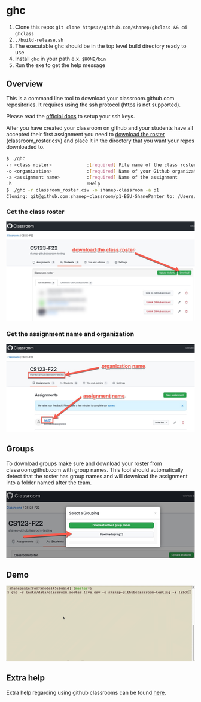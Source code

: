 # ghc


1. Clone this repo: ```git clone https://github.com/shanep/ghclass && cd ghclass```
2. `./build-release.sh`
3. The executable ghc should be in the top level build directory ready to use
4. Install `ghc` in your path e.x. `$HOME/bin`
4. Run the exe to get the help message

## Overview

This is a command line tool to download your classroom.github.com repositories. It requires using
the ssh protocol (https is not supported).

Please read the [official
docs](https://docs.github.com/en/github/authenticating-to-github/connecting-to-github-with-ssh)
to setup your ssh keys.

After you have created your classroom on github and your students have all accepted their
first assignment you need to [download the roster](https://docs.github.com/en/education/manage-coursework-with-github-classroom/teach-with-github-classroom/manage-classrooms#about-classroom-rosters) (classroom_roster.csv) and place it in the
directory that you want your repos downloaded to.

``` bash
$ ./ghc
-r <class roster>             :[required] File name of the class roster (ex. class_roster.csv)
-o <organization>             :[required] Name of your Github organization
-a <assignment name>          :[required] Name of the assignment
-h                            :Help
$ ./ghc -r classroom_roster.csv -o shanep-classroom -a p1
Cloning: git@github.com:shanep-classroom/p1-BSU-ShanePanter to: /Users/shane/repos/ghclass/data/BSU-ShanePanter

```

### Get the class roster

![class roster image](img/class-roster0.jpg)

### Get the assignment name and organization

![assignment and org](img/assignment-org0.jpg)

## Groups

To download groups make sure and download your roster from classroom.github.com with group names.
This tool should automatically detect that the roster has group names and will download the
assignment into a folder named after the team.

![group names](img/group-names0.jpg)

## Demo

![demo](img/demo.gif)

## Extra help

Extra help regarding using github classrooms can be found
[here](https://shanepanter.com/teaching/github-classroom-instructor.html).
